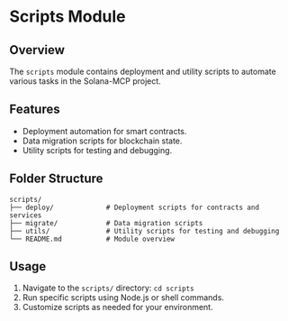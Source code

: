# Scripts Module

## Overview
The `scripts` module contains deployment and utility scripts to automate various tasks in the Solana-MCP project.

## Features
- Deployment automation for smart contracts.
- Data migration scripts for blockchain state.
- Utility scripts for testing and debugging.

## Folder Structure
```
scripts/
├── deploy/             # Deployment scripts for contracts and services
├── migrate/            # Data migration scripts
├── utils/              # Utility scripts for testing and debugging
└── README.md           # Module overview
```

## Usage
1. Navigate to the `scripts/` directory: `cd scripts`
2. Run specific scripts using Node.js or shell commands.
3. Customize scripts as needed for your environment.
